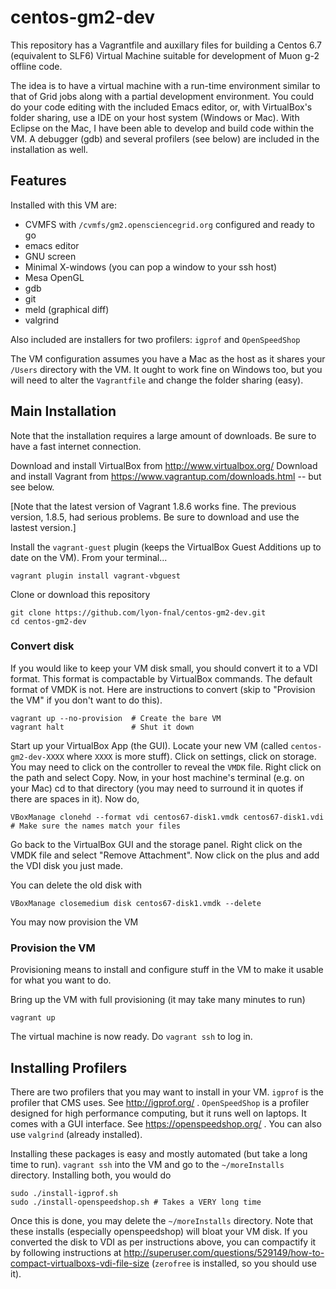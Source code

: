 # centos-gm2-dev

This repository has a Vagrantfile and auxillary files for building a Centos 6.7 (equivalent to SLF6) Virtual Machine suitable for development of Muon g-2 offline code. 

The idea is to have a virtual machine with a run-time environment similar to that of Grid jobs along with a partial development environment. You could do your code editing with the included Emacs editor, or, with VirtualBox's folder sharing, use a IDE on your host system (Windows or Mac). With Eclipse on the Mac, I have been able to develop and build code within the VM. A debugger (gdb) and several profilers (see below) are included in the installation as well. 

## Features

Installed with this VM are:

* CVMFS with `/cvmfs/gm2.opensciencegrid.org` configured and ready to go
* emacs editor
* GNU screen
* Minimal X-windows (you can pop a window to your ssh host)
* Mesa OpenGL
* gdb
* git
* meld (graphical diff)
* valgrind

Also included are installers for two profilers: `igprof` and `OpenSpeedShop`

The VM configuration assumes you have a Mac as the host as it shares your `/Users` directory with the VM. It ought to work fine on Windows too, but you will need to alter the `Vagrantfile` and change the folder sharing (easy). 

## Main Installation

Note that the installation requires a large amount of downloads. Be sure to have a fast internet connection. 

Download and install VirtualBox from http://www.virtualbox.org/
Download and install Vagrant from https://www.vagrantup.com/downloads.html  -- but see below.

[Note that the latest version of Vagrant 1.8.6 works fine. The previous version, 1.8.5, had serious problems. Be sure to download and use the lastest version.]

Install the `vagrant-guest` plugin (keeps the VirtualBox Guest Additions up to date on the VM). From your terminal...
```
vagrant plugin install vagrant-vbguest
```

Clone or download this repository
```
git clone https://github.com/lyon-fnal/centos-gm2-dev.git
cd centos-gm2-dev
```

### Convert disk
If you would like to keep your VM disk small, you should convert it to a VDI format. This format is compactable by VirtualBox commands. The default format of VMDK is not. Here are instructions to convert (skip to "Provision the VM" if you don't want to do this). 

```
vagrant up --no-provision  # Create the bare VM
vagrant halt               # Shut it down
```

Start up your VirtualBox App (the GUI). Locate your new VM (called `centos-gm2-dev-XXXX` where `XXXX` is more stuff). Click on settings, click on storage. You may need to click on the controller to reveal the `VMDK` file. Right click on the path and select Copy. Now, in your host machine's terminal (e.g. on your Mac) cd to that directory (you may need to surround it in quotes if there are spaces in it). Now do,

```
VBoxManage clonehd --format vdi centos67-disk1.vmdk centos67-disk1.vdi   # Make sure the names match your files
```

Go back to the VirtualBox GUI and the storage panel. Right click on the VMDK file and select "Remove Attachment". Now click on the plus and add the VDI disk you just made.

You can delete the old disk with

```
VBoxManage closemedium disk centos67-disk1.vmdk --delete
```

You may now provision the VM

### Provision the VM

Provisioning means to install and configure stuff in the VM to make it usable for what you want to do. 

Bring up the VM with full provisioning (it may take many minutes to run)
```
vagrant up
```

The virtual machine is now ready. Do `vagrant ssh` to log in.

## Installing Profilers

There are two profilers that you may want to install in your VM. `igprof` is the profiler that CMS uses. See http://igprof.org/ . `OpenSpeedShop` is a profiler designed for high performance computing, but it runs well on laptops. It comes with a GUI interface. See https://openspeedshop.org/ . You can also use `valgrind` (already installed). 

Installing these packages is easy and mostly automated (but take a long time to run). `vagrant ssh` into the VM and go to the `~/moreInstalls` directory. Installing both, you would do

```
sudo ./install-igprof.sh
sudo ./install-openspeedshop.sh # Takes a VERY long time 
```

Once this is done, you may delete the `~/moreInstalls` directory. Note that these installs (especially openspeedshop) will bloat your VM disk. If you converted the disk
to VDI as per instructions above, you can compactify it by following instructions at http://superuser.com/questions/529149/how-to-compact-virtualboxs-vdi-file-size (`zerofree` is
installed, so you should use it). 



